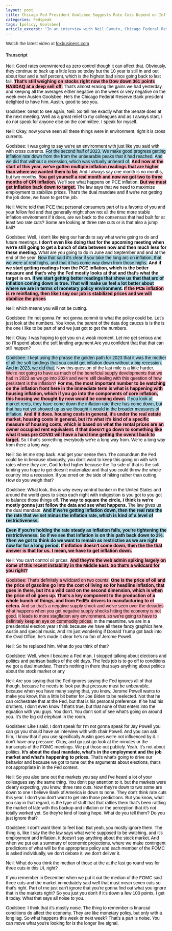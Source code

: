 ```yaml
---
layout: post
title: Chicago Fed President Goolsbee Suggests Rate Cuts Depend on Inflation Path, Particularly Housing
categories: Fedspeak
tags: [policy, Goolsbee]
article_excerpt: "In an interview with Neil Cavuto, Chicago Federal Reserve Bank President Austan Goolsbee emphasized that the Fed's decision on rate cuts will depend on the path of inflation, particularly housing inflation. Goolsbee noted, 'For me, the most important number to be watching on the inflation front here in the immediate term is what is happening with housing inflation.' He added, 'If that doesn't go down to something like what it was pre COVID will have a hard time getting the overall back to target.' While acknowledging progress in reducing inflation in 2023, Goolsbee cautioned that 'at the start of this year, we've gotten multiple inflation readings that are higher than where we wanted them to be.' He also highlighted the potential impact of oil prices on inflation, stating, 'The price of oil and the price of gasoline go into the cost of living so for headline inflation, that goes in there.' Goolsbee emphasized that the Fed's decisions will be data-driven, stating, 'The way to square the circle, I think is we're mostly gonna just follow the data and see what happens.'"
---
```


<style>
    body {
        font-family: Arial, sans-serif;
    }
    .neutral {
        color: black; /* Ensuring text color is readable */
    }
    .dovish {
        background-color: lightblue; /* Changed from color to background-color */
        color: black; /* Ensuring text color is readable */
    }
    .most-dovish {
        background-color: blue; /* Changed from color to background-color */
        color: white; /* Changing text color to white for readability */
    }
    .hawkish {
        background-color: lightpink; /* Changed from color to background-color */
        color: black; /* Ensuring text color is readable */
    }
    .most-hawkish {
        background-color: red; /* Changed from color to background-color */
        color: white; /* Changing text color to white for readability */
    }
    .bold {
        font-weight: bold;
    }
  .underscored {
  text-decoration: underline;
}
  
</style>

<script type="text/javascript" src="https://video.foxbusiness.com/v/embed.js?id=6350791007112&w=466&h=263"></script><noscript>Watch the latest video at <a href="https://www.foxbusiness.com">foxbusiness.com</a></noscript>


 #### Transcript
<p><span id="sentence-1" data-timestamp="00:00" class="neutral">Neil: Good rates overwintered as zero control though it can affect that.</span> <span id="sentence-2" data-timestamp="00:06" class="neutral">Obviously, they continue to back up a little less so today but the 10 year is still in and out about four and a half percent, which is the highest bad since going back to last fall.</span> <span id="sentence-3" data-timestamp="00:17" class="hawkish bold">That's still weighing on stocks right now the Dow down 361 points NASDAQ at a deep sell off.</span> <span id="sentence-4" data-timestamp="00:23" class="neutral">That's almost erasing the gains we had yesterday, and keeping all the averages either negative on the week or very negative on the week ever Austen Goolsbee.</span> <span id="sentence-5" data-timestamp="00:32" class="neutral">He's the Chicago Federal Reserve Bank president delighted to have him.</span> <span id="sentence-6" data-timestamp="00:36" class="neutral">Austin, good to see you.</span></p>

<p><span id="sentence-7" data-timestamp="00:38" class="neutral">Goolsbee: Great to see again, Neil.</span> <span id="sentence-8" data-timestamp="00:41" class="neutral">So tell me exactly what the Senate does at the next meeting.</span> <span id="sentence-9" data-timestamp="00:45" class="neutral">Well as a great relief to my colleagues and as I always start, I do not speak for anyone else on the committee.</span> <span id="sentence-10" data-timestamp="00:52" class="neutral">I speak for myself.</span></p>

<p><span id="sentence-11" data-timestamp="00:54" class="neutral">Neil: Okay, now you've seen all these things were in environment, right it is cross currents.</span></p>

<p><span id="sentence-12" data-timestamp="00:59" class="neutral">Goolsbee: I was going to say we're an environment with just like you said with with cross currents.</span> <span id="sentence-13" data-timestamp="01:04" class="dovish">For the second half of 2023. We make good progress getting inflation rate down from the from the unbearable peaks that it had reached.</span> <span id="sentence-14" data-timestamp="01:13" class="dovish">And we did that without a recession, which was virtually unheard of.</span> <span id="sentence-15" data-timestamp="01:18" class="hawkish bold">And now at the start of this year, we've gotten multiple inflation readings that are higher than where we wanted them to be.</span> <span id="sentence-16" data-timestamp="01:25" class="neutral">And I always say one month is no months, but two months.</span> <span id="sentence-17" data-timestamp="01:28" class="hawkish bold">You got yourself a real month and now we got two to three months of CPI inflation.</span> <span id="sentence-18" data-timestamp="01:33" class="neutral">We'll see what happens on PCE inflation.</span> <span id="sentence-19" data-timestamp="01:36" class="hawkish bold">But we must get inflation back down to target.</span> <span id="sentence-20" data-timestamp="01:39" class="neutral">The law says that we need to maximize employment to stabilize prices.</span> <span id="sentence-21" data-timestamp="01:44" class="neutral">That's the dual mandate and if we're not getting the job done, we have to get the job.</span></p>

<p><span id="sentence-22" data-timestamp="01:50" class="neutral">Neil: We're told that PCE that personal consumers part of is a favorite of you and your fellow fed and that generally might show not all the time more stable inflation environment if it does, are we back to the consensus that had built for at least two rate cuts?</span> <span id="sentence-23" data-timestamp="02:06" class="neutral">Some are looking at three rate cuts or is that also a jump ball?</span></p>

<p><span id="sentence-24" data-timestamp="02:12" class="neutral">Goolsbee: Well, I don't like tying our hands to say what we're going to do and future meetings.</span> <span id="sentence-25" data-timestamp="02:17" class="neutral bold">I don't even like doing that for the upcoming meeting when we're still going to get a bunch of data between now and then much less for these meeting.</span> <span id="sentence-26" data-timestamp="02:23" class="neutral">What are you going to do in June and September and and at the end of the year.</span> <span id="sentence-27" data-timestamp="02:28" class="dovish">Now that said it's clear if you take the long arc on inflation, that we were at real highs, and that it has come way down from those highs.</span> <span id="sentence-28" data-timestamp="02:36" class="neutral bold">And if we start getting readings from the PCE inflation, which is the better measure and that's why the Fed mostly looks at that and that's what the target is on.</span> <span id="sentence-29" data-timestamp="02:45" class="dovish bold">If we start getting better readings that show us that that arc of inflation coming down is true. That will make us feel a lot better about where we are in terms of monetary policy environment.</span> <span id="sentence-30" data-timestamp="02:58" class="hawkish bold">If the PCE inflation is re reinflating, then like I say our job is stabilized prices and we will stabilize the prices</span></p> 

<p><span id="sentence-31" data-timestamp="03:07" class="neutral">Neil: which means you will not be cutting.</span></p>

<p><span id="sentence-32" data-timestamp="03:10" class="neutral">Goolsbee: I'm not gonna I'm not gonna commit to what the policy could be.</span> <span id="sentence-33" data-timestamp="03:14" class="neutral">Let's just look at the numbers.</span> <span id="sentence-34" data-timestamp="03:16" class="neutral">You know, the parent of the data dog caucus is is the is the one I like to be part of and we just got to get the numbers.</span></p>

<p><span id="sentence-35" data-timestamp="03:23" class="neutral">Neil: Okay.</span> <span id="sentence-36" data-timestamp="03:24" class="neutral">I was hoping to get you on a weak moment.</span> <span id="sentence-37" data-timestamp="03:26" class="neutral">Let me get serious and so I'll spend about the soft landing argument Are you confident that that that can still happen?</span></p>

<p><span id="sentence-38" data-timestamp="03:38" class="dovish">Goolsbee: I kept using the phrase the golden path for 2023 that it was the mother of all the soft landings that you could get inflation down without a big recession.</span> <span id="sentence-39" data-timestamp="03:48" class="dovish">And in 2023, we did that.</span> <span id="sentence-40" data-timestamp="03:51" class="neutral">Now this question of the last mile is a little harder.</span> <span id="sentence-41" data-timestamp="03:55" class="hawkish">We're not going to have as much of the beneficial supply developments that we had in 2023 as we go into 2024 and we're still dealing with this question of how persistent is the inflation?</span> <span id="sentence-42" data-timestamp="04:07" class="hawkish bold">For me, the most important number to be watching on the inflation front here in the immediate term is what is happening with housing inflation, which if you go into the components of core inflation, this housing we thought by now would be coming down.</span> <span id="sentence-43" data-timestamp="04:22" class="dovish">If you look at market rents, they have come down the inflation rate there has come down, but that has not yet showed up as we thought it would in the broader measures of inflation.</span> <span id="sentence-44" data-timestamp="04:33" class="hawkish bold">And if it does. housing costs in general, it's under the real estate market, housing costs in general, but it's what it's kind of a specific measure of housing costs, which is based on what the rental prices are an owner occupied rent equivalent.</span> <span id="sentence-45" data-timestamp="04:50" class="hawkish bold">If that doesn't go down to something like what it was pre COVID will have a hard time getting the overall back to target.</span> <span id="sentence-46" data-timestamp="04:58" class="neutral">So I that's something everybody we're a long way from.</span> <span id="sentence-47" data-timestamp="05:01" class="neutral">We're a long way from there a long way.</span></p>

<p><span id="sentence-48" data-timestamp="05:05" class="neutral">Neil: So let me step back.</span> <span id="sentence-49" data-timestamp="05:07" class="neutral">And get your sense then.</span> <span id="sentence-50" data-timestamp="05:08" class="neutral">The conundrum the Fed could be in because obviously, you don't want to keep this going on with with rates where they are, God forbid higher because the flip side of that is the soft landing you hope to get doesn't materialize and that you could throw the whole country into a recession.</span> <span id="sentence-51" data-timestamp="05:23" class="neutral">If you erred on the side of hiking rather than cutting.</span> <span id="sentence-52" data-timestamp="05:26" class="neutral">How do you weigh that?</span></p>

<p><span id="sentence-53" data-timestamp="05:30" class="neutral">Goolsbee: What look, this is why every central banker in the United States and around the world goes to sleep each night with indigestion is you got to you got to balance those things off.</span> <span id="sentence-54" data-timestamp="05:41" class="neutral bold">The way to square the circle, I think is we're mostly gonna just follow the data and see what happens.</span> <span id="sentence-55" data-timestamp="05:47" class="neutral">The law gives us the dual mandate.</span> <span id="sentence-56" data-timestamp="05:49" class="dovish bold">And if we're getting inflation down, then the real rate the the rate that we set minus the inflation rate, which is kind of a level of restrictiveness.</span></p>

<p><span id="sentence-57" data-timestamp="06:03" class="dovish bold">Even if you're holding the rate steady as inflation falls, you're tightening the restrictiveness.</span> <span id="sentence-58" data-timestamp="06:10" class="dovish bold">So if we see that inflation is on this path back down to 2%. Then we got to think do we want to remain as restrictive as we are right now for for a long period.</span> <span id="sentence-59" data-timestamp="06:21" class="hawkish bold">If inflation doesn't come down, then the the that answer is that for us. I mean, we have to get inflation down.</span></p>

<p><span id="sentence-60" data-timestamp="06:30" class="neutral">Neil: You can't control oil prices.</span> <span id="sentence-61" data-timestamp="06:32" class="hawkish bold">And they're the web admin spiking largely on some of this recent instability in the Middle East. So that's a wildcard for you right?</span></p>

<p><span id="sentence-62" data-timestamp="06:41" class="hawkish">Goolsbee: That's definitely a wildcard on two counts.</span> <span id="sentence-63" data-timestamp="06:44" class="hawkish bold">One is the price of oil and the price of gasoline go into the cost of living so for headline inflation, that goes in there, but it's a wild card on the second dimension, which is when the price of oil goes up.</span> <span id="sentence-64" data-timestamp="06:58" class="hawkish bold">That's a key component to the production of a whole bunch of things, and from FedEx drivers to manufacturing to et cetera.</span> <span id="sentence-65" data-timestamp="07:05" class="hawkish">And so that's a negative supply shock and we've seen over the decades what happens when you get negative supply shocks hitting the economy is not good.</span> <span id="sentence-66" data-timestamp="07:15" class="hawkish">It leads to more stagflation airy environment, so we're going to have to definitely keep an eye on commodity prices.</span> <span id="sentence-67" data-timestamp="07:22" class="neutral">In the meantime, we are in a presidential election year I think because we have all these fancy graphics here, Austin and special music.</span> <span id="sentence-68" data-timestamp="07:30" class="neutral">And I'm just wondering if Donald Trump got back into the Oval Office, he's made it clear he's no fan of Jerome Powell.</span></p>

<p><span id="sentence-69" data-timestamp="07:37" class="neutral">Neil: So he replaced him.</span> <span id="sentence-70" data-timestamp="07:39" class="neutral">What do you think of that?</span></p>

<p><span id="sentence-71" data-timestamp="07:42" class="neutral">Goolsbee: Well, when I became a Fed man, I stopped talking about elections and politics and partisan battles of the old days.</span> <span id="sentence-72" data-timestamp="07:50" class="neutral">The feds job is to go off to conditions we got a dual mandate.</span> <span id="sentence-73" data-timestamp="07:55" class="neutral">There's nothing in there that says anything about politics about the stock market or any</span></p>

<p><span id="sentence-74" data-timestamp="08:01" class="neutral">Neil: Are you saying that the Fed ignores saying the Fed ignores all of that though, because he needs to look put that pressure must be unbearable, because when you have many saying that, you know, Jerome Powell wants to make you know, this a little bit better for Joe Biden to be reelected.</span> <span id="sentence-75" data-timestamp="08:18" class="neutral">Not that he can orchestrate that at the Fed, but that is his personal preference.</span> <span id="sentence-76" data-timestamp="08:23" class="neutral">If he had his druthers, I don't even know if that's true, but that none of that enters into the equation with you guys.</span> <span id="sentence-77" data-timestamp="08:29" class="neutral">You don't.</span> <span id="sentence-78" data-timestamp="08:30" class="neutral">You don't sort of see what's going on around you.</span> <span id="sentence-79" data-timestamp="08:32" class="neutral">It's the big old elephant in the room.</span></p>

<p><span id="sentence-80" data-timestamp="08:35" class="neutral">Goolsbee: Like I said, I don't speak for I'm not gonna speak for Jay Powell you can go you should have an interview with with chair Powell.</span> <span id="sentence-81" data-timestamp="08:44" class="neutral">And you can ask him, I know that if you use specifically Austin goes we're not influenced by it.</span> <span id="sentence-82" data-timestamp="08:51" class="neutral">I don't have any pressure.</span> <span id="sentence-83" data-timestamp="08:53" class="neutral">Okay, and go just go look at the minutes or the transcripts of the FOMC meetings.</span> <span id="sentence-84" data-timestamp="08:58" class="neutral">We put those out publicly.</span> <span id="sentence-85" data-timestamp="09:00" class="neutral">Yeah.</span> <span id="sentence-86" data-timestamp="09:01" class="neutral">It's not about politics.</span> <span id="sentence-87" data-timestamp="09:03" class="neutral bold">It's about the dual mandate, what's in the employment and the job market and what's happening to prices.</span> <span id="sentence-88" data-timestamp="09:09" class="neutral">That's what's going to drive our behavior and because we got to tune out the arguments about elections, that's not appropriate in in the Fed context.</span></p>

<p><span id="sentence-90" data-timestamp="09:19" class="neutral">Neil: So you also tune out the markets you say and I've heard a lot of your colleagues say the same thing.</span> <span id="sentence-91" data-timestamp="09:24" class="neutral">You don't pay attention to it, but the markets were clearly expecting, you know, three rate cuts.</span> <span id="sentence-92" data-timestamp="09:30" class="neutral">Now they're down to two some are down to one I believe Bank of America is down to none.</span> <span id="sentence-93" data-timestamp="09:35" class="neutral">They don't think rate cuts this year.</span> <span id="sentence-94" data-timestamp="09:36" class="neutral">I don't you don't want to get into those predictions.</span> <span id="sentence-95" data-timestamp="09:39" class="neutral">But you know, what you say in that regard, is the type of stuff that that rattles them that's been rattling the market of late with this backup and inflation or the perception that it's not totally worked yet.</span> <span id="sentence-96" data-timestamp="09:53" class="neutral">So they're kind of losing hope.</span> <span id="sentence-97" data-timestamp="09:54" class="neutral">What do you tell them?</span> <span id="sentence-98" data-timestamp="09:56" class="neutral">Do you just ignore that?</span></p>

<p><span id="sentence-99" data-timestamp="09:59" class="neutral">Goolsbee: I don't want them to feel bad.</span> <span id="sentence-100" data-timestamp="10:01" class="neutral">But yeah, you mostly ignore them.</span> <span id="sentence-101" data-timestamp="10:03" class="neutral">The thing is, like I say the the law says what we're supposed to be watching, and it's employment and inflation.</span> <span id="sentence-102" data-timestamp="10:12" class="neutral">It doesn't say anything about the stock market.</span> <span id="sentence-103" data-timestamp="10:14" class="neutral">And when we put out a summary of economic projections, where we make contingent predictions of what will be the appropriate policy and each member of the FOMC is asked individually, we don't debate it, we don't deliver it.</span></p>

<p><span id="sentence-104" data-timestamp="10:31" class="neutral">Neil: What do you think the median of those at the at the last go round was for three cuts in this UI, right?</span></p>

<p><span id="sentence-105" data-timestamp="10:39" class="neutral">If you remember in December when we put it out the median of the FOMC said three cuts and the market immediately said well that must mean seven cuts so that's right.</span> <span id="sentence-106" data-timestamp="10:48" class="neutral">Part of me just can't ignore that you're gonna find out what you ignore that in the markets right?</span> <span id="sentence-107" data-timestamp="10:53" class="neutral">So you just you don't if it's down a few 100 points, I get it today.</span> <span id="sentence-108" data-timestamp="10:57" class="neutral">What that says all noise to you.</span></p>

<p><span id="sentence-109" data-timestamp="11:00" class="neutral">Goolsbee: I think that it's mostly noise.</span> <span id="sentence-110" data-timestamp="11:02" class="neutral">The thing to remember is financial conditions do affect the economy.</span> <span id="sentence-111" data-timestamp="11:07" class="neutral">They are like monetary policy, but only with a long lag.</span> <span id="sentence-112" data-timestamp="11:11" class="neutral">So what happens this week or next week?</span> <span id="sentence-113" data-timestamp="11:13" class="neutral">That's a part is noise.</span> <span id="sentence-114" data-timestamp="11:16" class="neutral">You can move what you're looking for is the longer live signal.</span></p>
